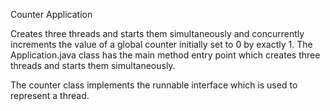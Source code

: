 Counter Application

Creates three threads and starts them simultaneously and concurrently increments the value of a global counter 
initially set to 0 by exactly 1. 
The Application.java class has the main method entry point which creates three threads and starts them 
simultaneously.

The counter class implements the runnable interface which is used to represent a thread.